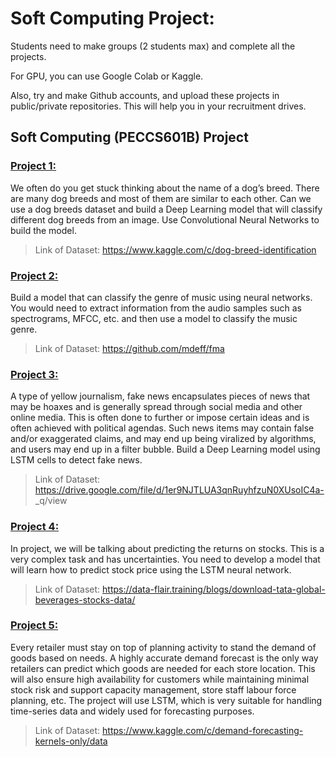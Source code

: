 # Soft Computing Project:

Students need to make groups (2 students max) and complete all the projects. 

For GPU, you can use Google Colab or Kaggle.

Also, try and make Github accounts, and upload these projects in public/private repositories. This will help you in your recruitment drives.

## Soft Computing (PECCS601B) Project
### [Project 1:](https://github.com/itisdb/SoftComputingProject/blob/main/Dog_Breed.ipynb)
We often do you get stuck thinking about the name of a dog’s breed. There are many dog breeds
and most of them are similar to each other. Can we use a dog breeds dataset and build a Deep
Learning model that will classify different dog breeds from an image. Use Convolutional
Neural Networks to build the model.
> Link of Dataset: https://www.kaggle.com/c/dog-breed-identification
### [Project 2:](https://github.com/itisdb/SoftComputingProject/blob/main/MFCC.ipynb)
Build a model that can classify the genre of music using neural networks. You would need to
extract information from the audio samples such as spectrograms, MFCC, etc. and then use a
model to classify the music genre.
> Link of Dataset: https://github.com/mdeff/fma
### [Project 3:](https://github.com/itisdb/SoftComputingProject/blob/main/Fake_News_DL.ipynb)
A type of yellow journalism, fake news encapsulates pieces of news that may be hoaxes and is
generally spread through social media and other online media. This is often done to further or
impose certain ideas and is often achieved with political agendas. Such news items may contain
false and/or exaggerated claims, and may end up being viralized by algorithms, and users may
end up in a filter bubble.
Build a Deep Learning model using LSTM cells to detect fake news.
> Link of Dataset: https://drive.google.com/file/d/1er9NJTLUA3qnRuyhfzuN0XUsoIC4a-
_q/view
### [Project 4:](https://github.com/itisdb/SoftComputingProject/blob/main/LSTM_Stock_Price_Prediction.ipynb)
In project, we will be talking about predicting the returns on stocks. This is a very complex
task and has uncertainties. You need to develop a model that will learn how to predict stock
price using the LSTM neural network.
> Link of Dataset: https://data-flair.training/blogs/download-tata-global-beverages-stocks-data/
### [Project 5:](https://github.com/itisdb/SoftComputingProject/blob/main/Demand_Prediction.ipynb)
Every retailer must stay on top of planning activity to stand the demand of goods based on
needs.
A highly accurate demand forecast is the only way retailers can predict which goods are needed
for each store location. This will also ensure high availability for customers while maintaining
minimal stock risk and support capacity management, store staff labour force planning, etc.
The project will use LSTM, which is very suitable for handling time-series data and widely
used for forecasting purposes.
> Link of Dataset: https://www.kaggle.com/c/demand-forecasting-kernels-only/data
